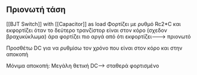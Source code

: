 ## Πριονωτή τάση
[[BJT Switch]] with [[Capacitor]] as load
Φορτίζει με ρυθμό Rc2*C και εκφορτίζει όταν το δεύτερο τρανζίστορ είναι στον κόρο (σχεδον βραχυκύκλωμα) άρα φορτίζει πιο αργά από ότι εκφορτίζει---> πριονωτό


Προσθέτω DC για να ρυθμίσω τον χρόνο που είναι στον κόρο και στην αποκοπή

Μόνιμα αποκοπή: Μεγάλη θετική DC--> σταθερά φορτισμένο